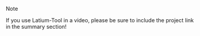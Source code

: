 
> [!NOTE]
> If you use Latium-Tool in a video, please be sure to include the project link in the summary section!
